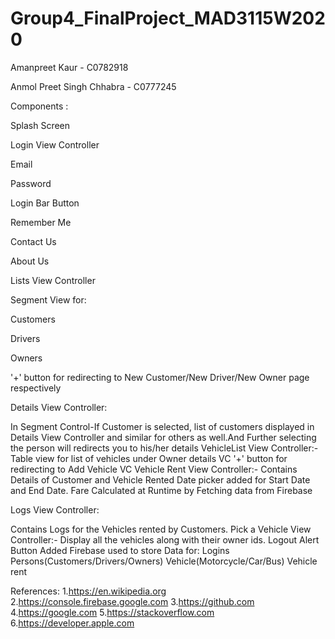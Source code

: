 # Group4_FinalProject_MAD3115W2020
Amanpreet Kaur - C0782918

Anmol Preet Singh Chhabra - C0777245

Components :

Splash Screen

Login View Controller

Email

Password

Login Bar Button

Remember Me

Contact Us

About Us

Lists View Controller

Segment View for:

Customers

Drivers

Owners



'+' button for redirecting to New Customer/New Driver/New Owner page respectively

Details View Controller:

In Segment Control-If Customer is selected, list of customers displayed in Details View Controller and similar for others as well.And Further selecting the person will redirects you to his/her details
VehicleList View Controller:-
Table view for list of vehicles under Owner details VC
'+' button for redirecting to Add Vehicle VC
Vehicle Rent View Controller:-
Contains Details of Customer and Vehicle Rented
Date picker added for Start Date and End Date.
Fare Calculated at Runtime by Fetching data from Firebase


Logs View Controller:

Contains Logs for the Vehicles rented by Customers.
Pick a Vehicle View Controller:-
Display all the vehicles along with their owner ids.
Logout Alert Button Added
Firebase used to store Data for:
Logins
Persons(Customers/Drivers/Owners)
Vehicle(Motorcycle/Car/Bus)
Vehicle rent


References:
1.https://en.wikipedia.org
2.https://console.firebase.google.com
3.https://github.com
4.https://google.com
5.https://stackoverflow.com
6.https://developer.apple.com
